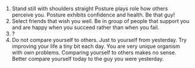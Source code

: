 1. Stand still with shoulders straight
Posture plays role how others perceive you. Posture exhibits confidence and health.
Be that guy!
2. Select friends that wish you well.
Be in group of people that support you and are happy when you succeed rather than when you fail.
3. ?
4. Do not compare yourself to others. Just to yourself from yesterday.
Try improving your life a tiny bit each day.
You are very unique organism with own problems. Comparing yourself to others makes no
sense. Better compare yourself today to the guy you were yesterday.
